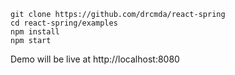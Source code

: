     git clone https://github.com/drcmda/react-spring
    cd react-spring/examples
    npm install
    npm start

Demo will be live at http://localhost:8080
